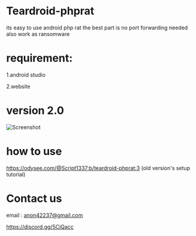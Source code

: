 # Teardroid-phprat


its easy to use android php rat the best part is no port forwarding needed also work as ransomware 

# requirement:
1.android studio

2.website

# version 2.0 

![Screenshot](https://github.com/ScRiPt1337/Teardroid-phprat/blob/master/Capture.PNG)

# how to use

https://odysee.com/@Script1337:b/teardroid-phprat:3    (old version's setup tutorial)

# Contact us
email : anon42237@gmail.com

https://discord.gg/5CjQacc
